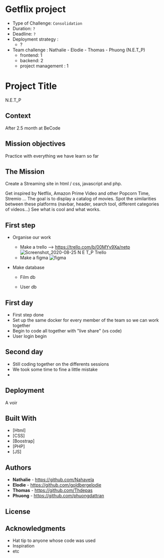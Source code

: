 # Getflix project

- Type of Challenge:  `Consolidation`
- Duration: `?`
- Deadline: `?`
- Deployment strategy :
  - ?
- Team challenge :  Nathalie - Elodie - Thomas - Phuong (N.E.T_P)
  - frontend: 1
  - backend: 2
  - project management : 1

# Project Title

N.E.T_P

## Context 

After 2.5 month at BeCode

## Mission objectives 

Practice with everything we have learn so far

## The Mission

Create a Streaming site in html / css, javascript and php.

Get inspired by Netflix, Amazon Prime Video and other Popcorn Time, Stremio ... The goal is to display a catalog of movies. Spot the similarities between these platforms (navbar, header, search tool, different categories of videos…) See what is cool and what works.

## First step

- Organise our work

    - Make a trello --> https://trello.com/b/00MYy9Xa/netp
     ![Screenshot_2020-08-25 N E T_P Trello](https://user-images.githubusercontent.com/66432325/91146556-57859f80-e6b7-11ea-8983-344fbfb99192.png)
    - Make a figma 
     ![figma](https://user-images.githubusercontent.com/66432325/91146263-ef36be00-e6b6-11ea-8144-30c5f2134722.gif)

- Make database
  
  - Film db
  
  - User db

## First day

- First step done
- Set up the same docker for every member of the team so we can work together
- Begin to code all together with "live share" (vs code)
- User login begin


## Second day

- Still coding together on the differents sessions
- We took some time to fine a little mistake
- 

## Deployment

A voir

## Built With

* [Html]
* [CSS]
* [Boostrap]
* [PHP]
* [JS]

## Authors

* **Nathalie** - https://github.com/Nahavela
* **Elodie** - https://github.com/goldbergelodie
* **Thomas** - https://github.com/Thdepas
* **Phuong** - https://github.com/phuongdattran

## License


## Acknowledgments

* Hat tip to anyone whose code was used
* Inspiration
* etc
